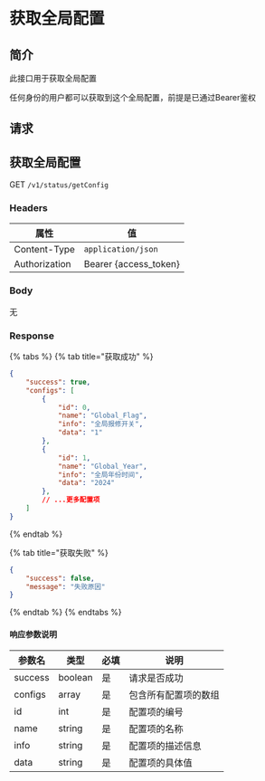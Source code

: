 # 获取全局配置

## 简介

此接口用于获取全局配置

任何身份的用户都可以获取到这个全局配置，前提是已通过Bearer鉴权

## &#x20;请求

## 获取全局配置

GET `/v1/status/getConfig`

### **Headers**

| 属性            | 值                      |
| ------------- | ---------------------- |
| Content-Type  | `application/json`     |
| Authorization | Bearer {access\_token} |

### **Body**

无

### **Response**

{% tabs %}
{% tab title="获取成功" %}
```json
{
    "success": true,
    "configs": [
        {
            "id": 0,
            "name": "Global_Flag",
            "info": "全局报修开关",
            "data": "1"
        },
        {
            "id": 1,
            "name": "Global_Year",
            "info": "全局年份时间",
            "data": "2024"
        },
        // ...更多配置项
    ]
}
```
{% endtab %}

{% tab title="获取失败" %}
```json
{
	"success": false,
	"message": "失败原因"
}
```
{% endtab %}
{% endtabs %}

#### 响应参数说明

| 参数名     | 类型      | 必填 | 说明         |
| ------- | ------- | -- | ---------- |
| success | boolean | 是  | 请求是否成功     |
| configs | array   | 是  | 包含所有配置项的数组 |
| id      | int     | 是  | 配置项的编号     |
| name    | string  | 是  | 配置项的名称     |
| info    | string  | 是  | 配置项的描述信息   |
| data    | string  | 是  | 配置项的具体值    |
